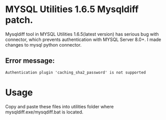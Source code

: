 # MYSQL Utilities 1.6.5 Mysqldiff patch.  

Mysqldiff tool in MYSQL Utilities 1.6.5(latest version) has serious bug with connector, which prevents authentication with MYSQL Server 8.0+. I made changes to mysql python connector.


## Error message:
`Authentication plugin 'caching_sha2_password' is not supported`


# Usage

Copy and paste these files into utilities folder where mysqldiff.exe/mysqdiff.bat is located. 
